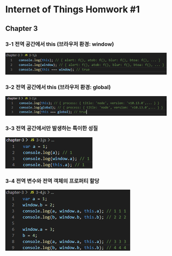 # Internet of Things Homwork #1
## Chapter 3

### 3-1 전역 공간에서 this (브라우저 환경: window)
![3-1](./image/3-1.PNG)

### 3-2 전역 공간에서 this (브라우저 환경: global)
![3-2](./image/3-2.PNG)

### 3-3 전역 공간에서만 발생하는 특이한 성질
![3-3](./image/3-3.PNG)

### 3-4 전역 변수와 전역 객체의 프로퍼티 할당
![3-4](./image/3-4.PNG)

